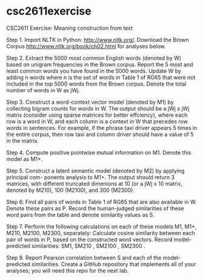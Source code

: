 # csc2611exercise
CSC2611 Exercise: Meaning construction from text

Step 1. Import NLTK in Python: http://www.nltk.org/. Download the Brown Corpus
http://www.nltk.org/book/ch02.html for analyses below.

Step 2. Extract the 5000 most common English words (denoted by W) based on unigram
frequencies in the Brown corpus. Report the 5 most and least common words you have found
in the 5000 words. Update W by adding n words where n is the set of words in Table 1
of RG65 that were not included in the top 5000 words from the Brown corpus. Denote the
total number of words in W as jWj.

Step 3. Construct a word-context vector model (denoted by M1) by collecting bigram counts
for words in W. The output should be a jWj x jWj matrix (consider using sparse matrices
for better effciency), where each row is a word in W, and each column is a context in W
that precedes row words in sentences. For example, if the phrase taxi driver appears 5 times
in the entire corpus, then row taxi and column driver should have a value of 5 in the matrix.

Step 4. Compute positive pointwise mutual information on M1. Denote this model as M1+.

Step 5. Construct a latent semantic model (denoted by M2) by applying principal com-
ponents analysis to M1+. The output should return 3 matrices, with different truncated
dimenions at 10 (or a jWj x 10 matrix, denoted by M210), 100 (M2100), and 300 (M2300).

Step 6. Find all pairs of words in Table 1 of RG65 that are also available in W. Denote
these pairs as P. Record the human-judged similarities of these word pairs from the table
and denote similarity values as S.

Step 7. Perform the following calculations on each of these models M1, M1+, M210, M2100,
M2300, separately: Calculate cosine similarity between each pair of words in P, based on the
constructed word vectors. Record model-predicted similarities: SM1, SM210 , SM2100 , SM2300 .

Step 8. Report Pearson correlation between S and each of the model-predicted similarities.
Create a GitHub repository that implements all of your analyses; you will need this repo for
the next lab.
